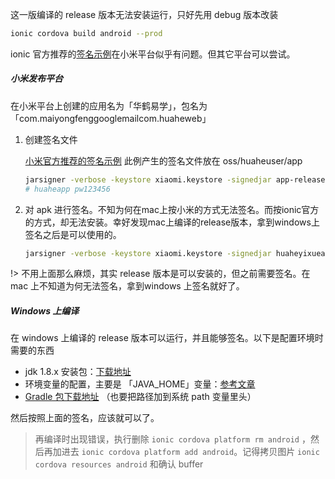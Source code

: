 这一版编译的 release 版本无法安装运行，只好先用 debug 版本改装

```bash
ionic cordova build android --prod
```

ionic 官方推荐的[签名示例](https://ionicframework.com/docs/deployment/play-store)在小米平台似乎有问题。但其它平台可以尝试。



##### 小米发布平台

在小米平台上创建的应用名为「华鹤易学」，包名为 「com.maiyongfenggooglemailcom.huaheweb」

1. 创建签名文件 

   [小米官方推荐的签名示例](https://dev.mi.com/console/doc/detail?pId=2085) 此例产生的签名文件放在 oss/huaheuser/app

   ```bash
   jarsigner -verbose -keystore xiaomi.keystore -signedjar app-release-unsigned.apk huaheapp
   # huaheapp pw123456
   ```

4. 对 apk 进行签名。不知为何在mac上按小米的方式无法签名。而按ionic官方的方式，却无法安装。幸好发现mac上编译的release版本，拿到windows上签名之后是可以使用的。

   ```bash
   jarsigner -verbose -keystore xiaomi.keystore -signedjar huaheyixueapp.apk app-release-unsigned.apk huaheapp
   ```

!> 不用上面那么麻烦，其实 release 版本是可以安装的，但之前需要签名。在 mac 上不知道为何无法签名，拿到windows 上签名就好了。




#####  Windows 上编译

在 windows 上编译的 release 版本可以运行，并且能够签名。以下是配置环境时需要的东西

- jdk 1.8.x 安装包：[下载地址](https://www.oracle.com/java/technologies/javase-jdk8-downloads.html) 
- 环境变量的配置，主要是 「JAVA_HOME」变量：[参考文章](https://www.tiagoporto.com/blog/environment-setting-tutorial-ionic-android-on-windows/)
- [Gradle 包下载地址](https://gradle.org/install/) （也要把路径加到系统 path 变量里头）

然后按照上面的签名，应该就可以了。

> 再编译时出现错误，执行删除 `ionic cordova platform rm android` ，然后再加进去 `ionic cordova platform add android`。记得拷贝图片 `ionic cordova resources android` 和确认 buffer 

